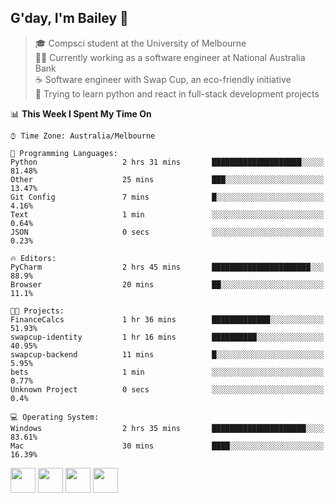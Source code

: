 ## G'day, I'm Bailey 👋

> 🎓 Compsci student at the University of Melbourne <br>
> 👨‍💻 Currently working as a software engineer at National Australia Bank <br>
> ☕️ Software engineer with Swap Cup, an eco-friendly initiative <br>
> 🌱 Trying to learn python and react in full-stack development projects

<!--START_SECTION:waka-->
📊 **This Week I Spent My Time On** 

```text
⌚︎ Time Zone: Australia/Melbourne

💬 Programming Languages: 
Python                   2 hrs 31 mins       ████████████████████░░░░░   81.48% 
Other                    25 mins             ███░░░░░░░░░░░░░░░░░░░░░░   13.47% 
Git Config               7 mins              █░░░░░░░░░░░░░░░░░░░░░░░░   4.16% 
Text                     1 min               ░░░░░░░░░░░░░░░░░░░░░░░░░   0.64% 
JSON                     0 secs              ░░░░░░░░░░░░░░░░░░░░░░░░░   0.23%

🔥 Editors: 
PyCharm                  2 hrs 45 mins       ██████████████████████░░░   88.9% 
Browser                  20 mins             ██░░░░░░░░░░░░░░░░░░░░░░░   11.1%

🐱‍💻 Projects: 
FinanceCalcs             1 hr 36 mins        █████████████░░░░░░░░░░░░   51.93% 
swapcup-identity         1 hr 16 mins        ██████████░░░░░░░░░░░░░░░   40.95% 
swapcup-backend          11 mins             █░░░░░░░░░░░░░░░░░░░░░░░░   5.95% 
bets                     1 min               ░░░░░░░░░░░░░░░░░░░░░░░░░   0.77% 
Unknown Project          0 secs              ░░░░░░░░░░░░░░░░░░░░░░░░░   0.4%

💻 Operating System: 
Windows                  2 hrs 35 mins       █████████████████████░░░░   83.61% 
Mac                      30 mins             ████░░░░░░░░░░░░░░░░░░░░░   16.39%

```


<!--END_SECTION:waka-->

[<img height="40px" src="https://img.icons8.com/ios-filled/2x/linkedin.png">](https://linkedin.com/in/baileybutler1)
[<img height="40px" src="https://img.icons8.com/ios-filled/2x/github.png">](https://github.com/baely)
[<img height="40px" src="https://img.icons8.com/ios-filled/2x/salesforce.png">](https://trailblazer.me/id/baileybutler)
[<img height="40px" src="https://img.icons8.com/ios-filled/2x/instagram.png">](https://instagram.com/bae1y)
